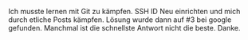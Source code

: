 Ich musste lernen mit Git zu kämpfen.
SSH ID Neu einrichten und mich durch etliche Posts kämpfen.
Lösung wurde dann auf #3 bei google gefunden.
Manchmal ist die schnellste Antwort nicht die beste.
Danke.

